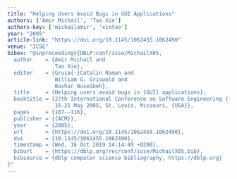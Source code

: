 ```yaml
---
title: "Helping Users Avoid Bugs in GUI Applications"
authors: ['Amir Michail', 'Tao Xie']
authors-key: ['michailamir', 'xietao']
year: "2005"
article-link: "https://doi.org/10.1145/1062455.1062490"
venue: "ICSE"
bibex: "@inproceedings{DBLP:conf/icse/MichailX05,
  author    = {Amir Michail and
               Tao Xie},
  editor    = {Gruia{-}Catalin Roman and
               William G. Griswold and
               Bashar Nuseibeh},
  title     = {Helping users avoid bugs in {GUI} applications},
  booktitle = {27th International Conference on Software Engineering {(ICSE} 2005),
               15-21 May 2005, St. Louis, Missouri, {USA}},
  pages     = {107--116},
  publisher = {{ACM}},
  year      = {2005},
  url       = {https://doi.org/10.1145/1062455.1062490},
  doi       = {10.1145/1062455.1062490},
  timestamp = {Wed, 16 Oct 2019 14:14:49 +0200},
  biburl    = {https://dblp.org/rec/conf/icse/MichailX05.bib},
  bibsource = {dblp computer science bibliography, https://dblp.org}
}"
---
```

